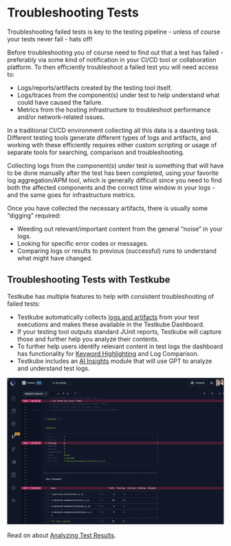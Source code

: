 # Troubleshooting Tests

Troubleshooting failed tests is key to the testing pipeline - unless of course your tests never fail - hats off!

Before troubleshooting you of course need to find out that a test has failed - preferably via some kind of notification in your CI/CD tool or collaboration platform. To then efficiently troubleshoot a failed test you will need access to:

- Logs/reports/artifacts created by the testing tool itself. 
- Logs/traces from the component(s) under test to help understand what could have caused the failure.
- Metrics from the hosting infrastructure to troubleshoot performance and/or network-related issues.

In a traditional CI/CD environment collecting all this data is a daunting task. Different testing tools generate different types of logs and artifacts, and working with these efficiently requires either custom scripting or usage of separate tools for searching, comparison and troubleshooting. 

Collecting logs from the component(s) under test is something that will have to be done manually after the test has been completed, using your favorite log aggregation/APM tool, which is generally difficult since you need to find both the affected components and the correct time window in your logs - and the same goes for infrastructure metrics. 

Once you have collected the necessary artifacts, there is usually some “digging” required:
- Weeding out relevant/important content from the general “noise” in your logs.
- Looking for specific error codes or messages.
- Comparing logs or results to previous (successful) runs to understand what might have changed.

## Troubleshooting Tests with Testkube

Testkube has multiple features to help with consistent troubleshooting of failed tests:

- Testkube automatically collects [logs and artifacts](logs-and-artifacts) from your test executions and makes these available in the Testkube Dashboard.
- If your testing tool outputs standard JUnit reports, Testkube will capture those and further help you analyze their contents.
- To further help users identify relevant content in test logs the dashboard has functionality for [Keyword Highlighting](../testkube-pro/articles/log-highlighting) and Log Comparison.
- Testkube includes an [AI Insights](../testkube-pro/articles/AI-test-insights) module that will use GPT to analyze and understand test logs.

![Logs & Artifacts](../img/concepts-logs-artifacts.png)

Read on about [Analyzing Test Results](../articles/analyzing-results.mdx).
